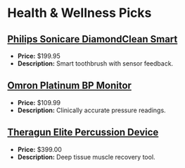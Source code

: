 # Health & Wellness Picks

## [Philips Sonicare DiamondClean Smart](https://www.amazon.com/dp/B07RFX7QY7?tag=mychanneld-20)
- **Price:** $199.95
- **Description:** Smart toothbrush with sensor feedback.

## [Omron Platinum BP Monitor](https://www.amazon.com/dp/B07RL8Z3ZG?tag=mychanneld-20)
- **Price:** $109.99
- **Description:** Clinically accurate pressure readings.

## [Theragun Elite Percussion Device](https://www.amazon.com/dp/B07N8YGR7R?tag=mychanneld-20)
- **Price:** $399.00
- **Description:** Deep tissue muscle recovery tool.

